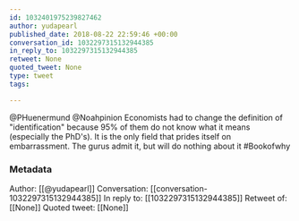 ```yaml
---
id: 1032401975239827462
author: yudapearl
published_date: 2018-08-22 22:59:46 +00:00
conversation_id: 1032297315132944385
in_reply_to: 1032297315132944385
retweet: None
quoted_tweet: None
type: tweet
tags:

---
```


@PHuenermund @Noahpinion Economists had to change the definition of "identification" because 95% of them
do not know what it means (especially the PhD's). It is the only field that prides itself on embarrassment. The gurus admit it, but will do nothing about it #Bookofwhy

### Metadata

Author: [[@yudapearl]]
Conversation: [[conversation-1032297315132944385]]
In reply to: [[1032297315132944385]]
Retweet of: [[None]]
Quoted tweet: [[None]]
